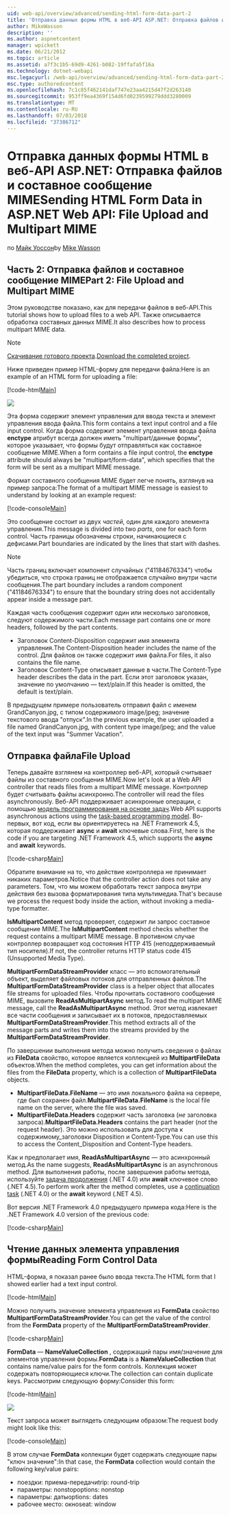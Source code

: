 ```yaml
---
uid: web-api/overview/advanced/sending-html-form-data-part-2
title: 'Отправка данных формы HTML в веб-API ASP.NET: Отправка файлов и составное сообщение MIME | Документация Майкрософт'
author: MikeWasson
description: ''
ms.author: aspnetcontent
manager: wpickett
ms.date: 06/21/2012
ms.topic: article
ms.assetid: a7f3c1b5-69d9-4261-b082-19ffafa5f16a
ms.technology: dotnet-webapi
msc.legacyurl: /web-api/overview/advanced/sending-html-form-data-part-2
msc.type: authoredcontent
ms.openlocfilehash: 7c1c85f462141daf747e23aa4215d47f2d263140
ms.sourcegitcommit: 953ff9ea4369f154d6fd0239599279ddd3280009
ms.translationtype: MT
ms.contentlocale: ru-RU
ms.lasthandoff: 07/03/2018
ms.locfileid: "37386712"
---
```

<a name="sending-html-form-data-in-aspnet-web-api-file-upload-and-multipart-mime"></a><span data-ttu-id="d2349-102">Отправка данных формы HTML в веб-API ASP.NET: Отправка файлов и составное сообщение MIME</span><span class="sxs-lookup"><span data-stu-id="d2349-102">Sending HTML Form Data in ASP.NET Web API: File Upload and Multipart MIME</span></span>
====================
<span data-ttu-id="d2349-103">по [Майк Уоссон](https://github.com/MikeWasson)</span><span class="sxs-lookup"><span data-stu-id="d2349-103">by [Mike Wasson](https://github.com/MikeWasson)</span></span>

## <a name="part-2-file-upload-and-multipart-mime"></a><span data-ttu-id="d2349-104">Часть 2: Отправка файлов и составное сообщение MIME</span><span class="sxs-lookup"><span data-stu-id="d2349-104">Part 2: File Upload and Multipart MIME</span></span>

<span data-ttu-id="d2349-105">Этом руководстве показано, как для передачи файлов в веб-API.</span><span class="sxs-lookup"><span data-stu-id="d2349-105">This tutorial shows how to upload files to a web API.</span></span> <span data-ttu-id="d2349-106">Также описывается обработка составных данных MIME.</span><span class="sxs-lookup"><span data-stu-id="d2349-106">It also describes how to process multipart MIME data.</span></span>

> [!NOTE]
> <span data-ttu-id="d2349-107">[Скачивание готового проекта](https://code.msdn.microsoft.com/ASPNET-Web-API-File-Upload-a8c0fb0d).</span><span class="sxs-lookup"><span data-stu-id="d2349-107">[Download the completed project](https://code.msdn.microsoft.com/ASPNET-Web-API-File-Upload-a8c0fb0d).</span></span>


<span data-ttu-id="d2349-108">Ниже приведен пример HTML-форму для передачи файла:</span><span class="sxs-lookup"><span data-stu-id="d2349-108">Here is an example of an HTML form for uploading a file:</span></span>

[!code-html[Main](sending-html-form-data-part-2/samples/sample1.html)]

![](sending-html-form-data-part-2/_static/image1.png)

<span data-ttu-id="d2349-109">Эта форма содержит элемент управления для ввода текста и элемент управления ввода файла.</span><span class="sxs-lookup"><span data-stu-id="d2349-109">This form contains a text input control and a file input control.</span></span> <span data-ttu-id="d2349-110">Когда форма содержит элемент управления ввода файла **enctype** атрибут всегда должен иметь &quot;multipart/данные формы&quot;, которое указывает, что формы будут отправляться как составное сообщение MIME.</span><span class="sxs-lookup"><span data-stu-id="d2349-110">When a form contains a file input control, the **enctype** attribute should always be &quot;multipart/form-data&quot;, which specifies that the form will be sent as a multipart MIME message.</span></span>

<span data-ttu-id="d2349-111">Формат составного сообщения MIME будет легче понять, взглянув на пример запроса:</span><span class="sxs-lookup"><span data-stu-id="d2349-111">The format of a multipart MIME message is easiest to understand by looking at an example request:</span></span>

[!code-console[Main](sending-html-form-data-part-2/samples/sample2.cmd)]

<span data-ttu-id="d2349-112">Это сообщение состоит из двух *частей*, один для каждого элемента управления.</span><span class="sxs-lookup"><span data-stu-id="d2349-112">This message is divided into two *parts*, one for each form control.</span></span> <span data-ttu-id="d2349-113">Часть границы обозначены строки, начинающиеся с дефисами.</span><span class="sxs-lookup"><span data-stu-id="d2349-113">Part boundaries are indicated by the lines that start with dashes.</span></span>

> [!NOTE]
> <span data-ttu-id="d2349-114">Часть границ включает компонент случайных (&quot;41184676334&quot;) чтобы убедиться, что строка границ не отображается случайно внутри части сообщения.</span><span class="sxs-lookup"><span data-stu-id="d2349-114">The part boundary includes a random component (&quot;41184676334&quot;) to ensure that the boundary string does not accidentally appear inside a message part.</span></span>


<span data-ttu-id="d2349-115">Каждая часть сообщения содержит один или несколько заголовков, следуют содержимого части.</span><span class="sxs-lookup"><span data-stu-id="d2349-115">Each message part contains one or more headers, followed by the part contents.</span></span>

- <span data-ttu-id="d2349-116">Заголовок Content-Disposition содержит имя элемента управления.</span><span class="sxs-lookup"><span data-stu-id="d2349-116">The Content-Disposition header includes the name of the control.</span></span> <span data-ttu-id="d2349-117">Для файлов он также содержит имя файла.</span><span class="sxs-lookup"><span data-stu-id="d2349-117">For files, it also contains the file name.</span></span>
- <span data-ttu-id="d2349-118">Заголовок Content-Type описывает данные в части.</span><span class="sxs-lookup"><span data-stu-id="d2349-118">The Content-Type header describes the data in the part.</span></span> <span data-ttu-id="d2349-119">Если этот заголовок указан, значение по умолчанию — text/plain.</span><span class="sxs-lookup"><span data-stu-id="d2349-119">If this header is omitted, the default is text/plain.</span></span>

<span data-ttu-id="d2349-120">В предыдущем примере пользователь отправил файл с именем GrandCanyon.jpg, с типом содержимого image/jpeg; значение текстового ввода &quot;отпуск&quot;.</span><span class="sxs-lookup"><span data-stu-id="d2349-120">In the previous example, the user uploaded a file named GrandCanyon.jpg, with content type image/jpeg; and the value of the text input was &quot;Summer Vacation&quot;.</span></span>

## <a name="file-upload"></a><span data-ttu-id="d2349-121">Отправка файла</span><span class="sxs-lookup"><span data-stu-id="d2349-121">File Upload</span></span>

<span data-ttu-id="d2349-122">Теперь давайте взглянем на контроллер веб-API, который считывает файлы из составного сообщения MIME.</span><span class="sxs-lookup"><span data-stu-id="d2349-122">Now let's look at a Web API controller that reads files from a multipart MIME message.</span></span> <span data-ttu-id="d2349-123">Контроллер будет считывать файлы асинхронно.</span><span class="sxs-lookup"><span data-stu-id="d2349-123">The controller will read the files asynchronously.</span></span> <span data-ttu-id="d2349-124">Веб-API поддерживает асинхронные операции, с помощью [модель программирования на основе задач](https://msdn.microsoft.com/library/dd460693.aspx).</span><span class="sxs-lookup"><span data-stu-id="d2349-124">Web API supports asynchronous actions using the [task-based programming model](https://msdn.microsoft.com/library/dd460693.aspx).</span></span> <span data-ttu-id="d2349-125">Во-первых, вот код, если вы ориентируетесь на .NET Framework 4.5, которая поддерживает **async** и **await** ключевые слова.</span><span class="sxs-lookup"><span data-stu-id="d2349-125">First, here is the code if you are targeting .NET Framework 4.5, which supports the **async** and **await** keywords.</span></span>

[!code-csharp[Main](sending-html-form-data-part-2/samples/sample3.cs)]

<span data-ttu-id="d2349-126">Обратите внимание на то, что действие контроллера не принимает никаких параметров.</span><span class="sxs-lookup"><span data-stu-id="d2349-126">Notice that the controller action does not take any parameters.</span></span> <span data-ttu-id="d2349-127">Том, что мы можем обработать текст запроса внутри действия без вызова форматирования типа мультимедиа.</span><span class="sxs-lookup"><span data-stu-id="d2349-127">That's because we process the request body inside the action, without invoking a media-type formatter.</span></span>

<span data-ttu-id="d2349-128">**IsMultipartContent** метод проверяет, содержит ли запрос составное сообщение MIME.</span><span class="sxs-lookup"><span data-stu-id="d2349-128">The **IsMultipartContent** method checks whether the request contains a multipart MIME message.</span></span> <span data-ttu-id="d2349-129">В противном случае контроллер возвращает код состояния HTTP 415 (неподдерживаемый тип носителя).</span><span class="sxs-lookup"><span data-stu-id="d2349-129">If not, the controller returns HTTP status code 415 (Unsupported Media Type).</span></span>

<span data-ttu-id="d2349-130">**MultipartFormDataStreamProvider** класс — это вспомогательный объект, выделяет файловых потоков для отправленных файлов.</span><span class="sxs-lookup"><span data-stu-id="d2349-130">The **MultipartFormDataStreamProvider** class is a helper object that allocates file streams for uploaded files.</span></span> <span data-ttu-id="d2349-131">Чтобы прочитать составного сообщения MIME, вызовите **ReadAsMultipartAsync** метод.</span><span class="sxs-lookup"><span data-stu-id="d2349-131">To read the multipart MIME message, call the **ReadAsMultipartAsync** method.</span></span> <span data-ttu-id="d2349-132">Этот метод извлекает все части сообщения и записывает их в потоков, предоставляемых **MultipartFormDataStreamProvider**.</span><span class="sxs-lookup"><span data-stu-id="d2349-132">This method extracts all of the message parts and writes them into the streams provided by the **MultipartFormDataStreamProvider**.</span></span>

<span data-ttu-id="d2349-133">По завершении выполнения метода можно получить сведения о файлах из **FileData** свойство, которое является коллекцией из **MultipartFileData** объектов.</span><span class="sxs-lookup"><span data-stu-id="d2349-133">When the method completes, you can get information about the files from the **FileData** property, which is a collection of **MultipartFileData** objects.</span></span>

- <span data-ttu-id="d2349-134">**MultipartFileData.FileName** — это имя локального файла на сервере, где был сохранен файл.</span><span class="sxs-lookup"><span data-stu-id="d2349-134">**MultipartFileData.FileName** is the local file name on the server, where the file was saved.</span></span>
- <span data-ttu-id="d2349-135">**MultipartFileData.Headers** содержит часть заголовка (*не* заголовка запроса).</span><span class="sxs-lookup"><span data-stu-id="d2349-135">**MultipartFileData.Headers** contains the part header (*not* the request header).</span></span> <span data-ttu-id="d2349-136">Это можно использовать для доступа к содержимому\_заголовки Disposition и Content-Type.</span><span class="sxs-lookup"><span data-stu-id="d2349-136">You can use this to access the Content\_Disposition and Content-Type headers.</span></span>

<span data-ttu-id="d2349-137">Как и предполагает имя, **ReadAsMultipartAsync** — это асинхронный метод.</span><span class="sxs-lookup"><span data-stu-id="d2349-137">As the name suggests, **ReadAsMultipartAsync** is an asynchronous method.</span></span> <span data-ttu-id="d2349-138">Для выполнения работы, после завершения работы метода, используйте [задача продолжения](https://msdn.microsoft.com/library/ee372288.aspx) (.NET 4.0) или **await** ключевое слово (.NET 4.5).</span><span class="sxs-lookup"><span data-stu-id="d2349-138">To perform work after the method completes, use a [continuation task](https://msdn.microsoft.com/library/ee372288.aspx) (.NET 4.0) or the **await** keyword (.NET 4.5).</span></span>

<span data-ttu-id="d2349-139">Вот версия .NET Framework 4.0 предыдущего примера кода:</span><span class="sxs-lookup"><span data-stu-id="d2349-139">Here is the .NET Framework 4.0 version of the previous code:</span></span>

[!code-csharp[Main](sending-html-form-data-part-2/samples/sample4.cs)]

## <a name="reading-form-control-data"></a><span data-ttu-id="d2349-140">Чтение данных элемента управления формы</span><span class="sxs-lookup"><span data-stu-id="d2349-140">Reading Form Control Data</span></span>

<span data-ttu-id="d2349-141">HTML-форма, я показал ранее было ввода текста.</span><span class="sxs-lookup"><span data-stu-id="d2349-141">The HTML form that I showed earlier had a text input control.</span></span>

[!code-html[Main](sending-html-form-data-part-2/samples/sample5.html)]

<span data-ttu-id="d2349-142">Можно получить значение элемента управления из **FormData** свойство **MultipartFormDataStreamProvider**.</span><span class="sxs-lookup"><span data-stu-id="d2349-142">You can get the value of the control from the **FormData** property of the **MultipartFormDataStreamProvider**.</span></span>

[!code-csharp[Main](sending-html-form-data-part-2/samples/sample6.cs?highlight=15)]

<span data-ttu-id="d2349-143">**FormData** — **NameValueCollection** , содержащий пары имя/значение для элементов управления формы.</span><span class="sxs-lookup"><span data-stu-id="d2349-143">**FormData** is a **NameValueCollection** that contains name/value pairs for the form controls.</span></span> <span data-ttu-id="d2349-144">Коллекция может содержать повторяющиеся ключи.</span><span class="sxs-lookup"><span data-stu-id="d2349-144">The collection can contain duplicate keys.</span></span> <span data-ttu-id="d2349-145">Рассмотрим следующую форму:</span><span class="sxs-lookup"><span data-stu-id="d2349-145">Consider this form:</span></span>

[!code-html[Main](sending-html-form-data-part-2/samples/sample7.html)]

![](sending-html-form-data-part-2/_static/image2.png)

<span data-ttu-id="d2349-146">Текст запроса может выглядеть следующим образом:</span><span class="sxs-lookup"><span data-stu-id="d2349-146">The request body might look like this:</span></span>

[!code-console[Main](sending-html-form-data-part-2/samples/sample8.cmd)]

<span data-ttu-id="d2349-147">В этом случае **FormData** коллекции будет содержать следующие пары "ключ значение":</span><span class="sxs-lookup"><span data-stu-id="d2349-147">In that case, the **FormData** collection would contain the following key/value pairs:</span></span>

- <span data-ttu-id="d2349-148">поездки: приема-передачи</span><span class="sxs-lookup"><span data-stu-id="d2349-148">trip: round-trip</span></span>
- <span data-ttu-id="d2349-149">параметры: nonstop</span><span class="sxs-lookup"><span data-stu-id="d2349-149">options: nonstop</span></span>
- <span data-ttu-id="d2349-150">параметры: даты</span><span class="sxs-lookup"><span data-stu-id="d2349-150">options: dates</span></span>
- <span data-ttu-id="d2349-151">рабочее место: окно</span><span class="sxs-lookup"><span data-stu-id="d2349-151">seat: window</span></span>
